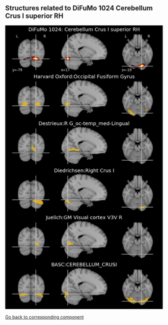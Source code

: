 


## Structures related to DiFuMo 1024 Cerebellum Crus I superior RH

![174](174.jpg "Structures related to DiFuMo 1024 Cerebellum Crus I superior RH")

[Go back to corresponding component](https://parietal-inria.github.io/DiFuMo/1024/html/174.html)